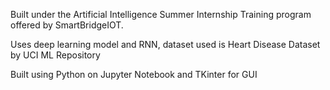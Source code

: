 Built under the Artificial Intelligence Summer Internship Training program offered by SmartBridgeIOT.

Uses deep learning model and RNN, dataset used is Heart Disease Dataset by UCI ML Repository

Built using Python on Jupyter Notebook and TKinter for GUI
